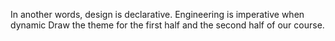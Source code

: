 In another words, design is declarative.
Engineering is imperative when dynamic
Draw the theme for the first half and the second half of our course.

